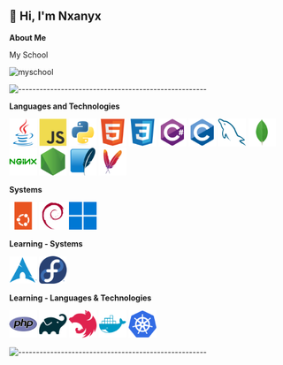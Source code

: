 ## 👋 Hi, I'm Nxanyx

**About Me**

My School

<img src="https://www.itisvoltanapoli.edu.it/wp-content/uploads/2020/04/logovoltaperenfold.jpg" alt="myschool" width="50" height="50">









![-----------------------------------------------------](https://raw.githubusercontent.com/andreasbm/readme/master/assets/lines/aqua.png)

**Languages and Technologies**

<img src="https://github.com/devicons/devicon/blob/master/icons/java/java-original.svg" alt="Java" width="50" height="50"> <img src="https://github.com/devicons/devicon/blob/master/icons/javascript/javascript-original.svg" alt="Javascript" width="50" height="50"> <img src="https://github.com/devicons/devicon/blob/master/icons/python/python-original.svg" alt="python" width="50" height="50"> <img src="https://github.com/devicons/devicon/blob/master/icons/html5/html5-original.svg" alt="html5" width="50" height="50"> <img src="https://github.com/devicons/devicon/blob/master/icons/css3/css3-original.svg" alt="css3" width="50" height="50"> <img src="https://github.com/devicons/devicon/blob/master/icons/csharp/csharp-original.svg" alt="c#" width="50" height="50"> <img src="https://github.com/devicons/devicon/blob/master/icons/c/c-original.svg" alt="c" width="50" height="50"> <img src="https://github.com/devicons/devicon/blob/master/icons/mysql/mysql-original.svg" alt="mysql" width="50" height="50"> <img src="https://github.com/devicons/devicon/blob/master/icons/mongodb/mongodb-original.svg" alt="mongodb" width="50" height="50"> <img src="https://github.com/devicons/devicon/blob/master/icons/nginx/nginx-original.svg" alt="nginx" width="50" height="50"> <img src="https://github.com/devicons/devicon/blob/master/icons/nodejs/nodejs-original.svg" alt="nodejs" width="50" height="50"> <img src="https://github.com/devicons/devicon/blob/master/icons/sqlite/sqlite-original.svg" alt="sqlite" width="50" height="50"> <img src="https://github.com/devicons/devicon/blob/master/icons/maven/maven-original.svg" alt="maven" width="50" height="50">

**Systems**

<img src="https://github.com/devicons/devicon/blob/master/icons/ubuntu/ubuntu-original.svg" alt="ubuntu" width="50" height="50"> <img src="https://github.com/devicons/devicon/blob/master/icons/debian/debian-original.svg" alt="debian" width="50" height="50"> <img src="https://github.com/devicons/devicon/blob/master/icons/windows11/windows11-original.svg" alt="windows11" width="50" height="50"> 

**Learning - Systems**

<img src="https://github.com/devicons/devicon/blob/master/icons/archlinux/archlinux-original.svg" alt="archlinux" width="50" height="50"> <img src="https://github.com/devicons/devicon/blob/master/icons/fedora/fedora-original.svg" alt="fedora" width="50" height="50">

**Learning - Languages & Technologies**

<img src="https://github.com/devicons/devicon/blob/master/icons/php/php-original.svg" alt="php" width="50" height="50"> <img src="https://github.com/devicons/devicon/blob/master/icons/gradle/gradle-original.svg" alt="gradle" width="50" height="50"> <img src="https://github.com/devicons/devicon/blob/master/icons/nestjs/nestjs-original.svg" alt="nextjs" width="50" height="50"> <img src="https://github.com/devicons/devicon/blob/master/icons/docker/docker-plain.svg" alt="docker" width="50" height="50"> <img src="https://github.com/devicons/devicon/blob/master/icons/kubernetes/kubernetes-original.svg" alt="kubernetes" width="50" height="50">

![-----------------------------------------------------](https://raw.githubusercontent.com/andreasbm/readme/master/assets/lines/aqua.png)
